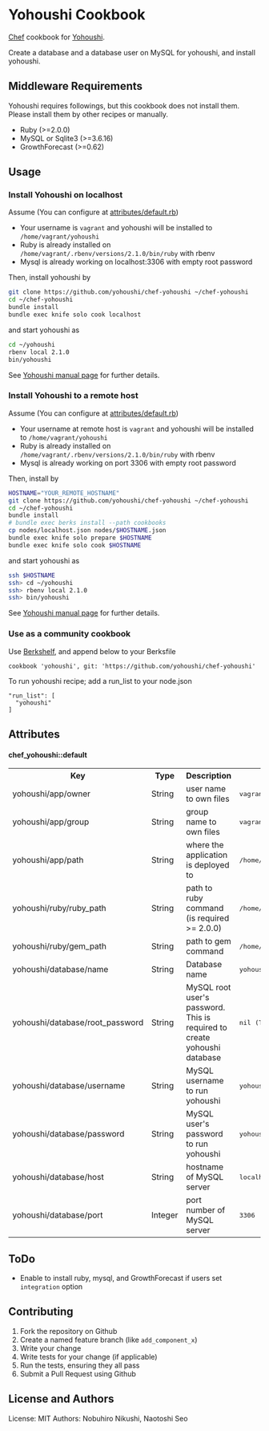 # Yohoushi Cookbook

[Chef](http://www.getchef.com/chef/) cookbook for [Yohoushi](http://yohoushi.github.io/yohoushi/).

Create a database and a database user on MySQL for yohoushi, and install yohoushi.

## Middleware Requirements

Yohoushi requires followings, but this cookbook does not install them. Please install them by other recipes or manually.

* Ruby (>=2.0.0)
* MySQL or Sqlite3 (>=3.6.16)
* GrowthForecast (>=0.62)

## Usage

### Install Yohoushi on localhost

Assume (You can configure at [attributes/default.rb](attributes/default.rb))

* Your username is `vagrant` and yohoushi will be installed to `/home/vagrant/yohoushi`
* Ruby is already installed on `/home/vagrant/.rbenv/versions/2.1.0/bin/ruby` with rbenv
* Mysql is already working on localhost:3306 with empty root password

Then, install yohoushi by

```bash
git clone https://github.com/yohoushi/chef-yohoushi ~/chef-yohoushi
cd ~/chef-yohoushi
bundle install
bundle exec knife solo cook localhost
```

and start yohoushi as

```bash
cd ~/yohoushi
rbenv local 2.1.0
bin/yohoushi
```

See [Yohoushi manual page](http://yohoushi.github.io/yohoushi/) for further details.

### Install Yohoushi to a remote host

Assume (You can configure at [attributes/default.rb](attributes/default.rb))

* Your username at remote host is `vagrant` and yohoushi will be installed to `/home/vagrant/yohoushi`
* Ruby is already installed on `/home/vagrant/.rbenv/versions/2.1.0/bin/ruby` with rbenv
* Mysql is already working on port 3306 with empty root password

Then, install by 

```bash
HOSTNAME="YOUR_REMOTE_HOSTNAME"
git clone https://github.com/yohoushi/chef-yohoushi ~/chef-yohoushi
cd ~/chef-yohoushi
bundle install
# bundle exec berks install --path cookbooks
cp nodes/localhost.json nodes/$HOSTNAME.json
bundle exec knife solo prepare $HOSTNAME
bundle exec knife solo cook $HOSTNAME
```

and start yohoushi as

```bash
ssh $HOSTNAME
ssh> cd ~/yohoushi
ssh> rbenv local 2.1.0
ssh> bin/yohoushi
```

See [Yohoushi manual page](http://yohoushi.github.io/yohoushi/) for further details.

### Use as a community cookbook

Use [Berkshelf](http://berkshelf.com/), and append below to your Berksfile

```
cookbook 'yohoushi', git: 'https://github.com/yohoushi/chef-yohoushi'
```

To run yohoushi recipe; add a run_list to your node.json

```
"run_list": [
  "yohoushi"
]
```

Attributes
----------

#### chef_yohoushi::default
<table>
  <tr>
    <th>Key</th>
    <th>Type</th>
    <th>Description</th>
    <th>Default</th>
  </tr>
  <tr>
    <td>yohoushi/app/owner</tt></td>
    <td>String</td>
    <td>user name to own files</td>
    <td><tt>vagrant</tt></td>
  </tr>
  <tr>
    <td>yohoushi/app/group</tt></td>
    <td>String</td>
    <td>group name to own files</td>
    <td><tt>vagrant</tt></td>
  </tr>
  <tr>
    <td>yohoushi/app/path</tt></td>
    <td>String</td>
    <td>where the application is deployed to</td>
    <td><tt>/home/vagrant/yohoushi</tt></td>
  </tr>
  <tr>
    <td>yohoushi/ruby/ruby_path</tt></td>
    <td>String</td>
    <td>path to ruby command (is required >= 2.0.0) </td>
    <td><tt>/home/vagrant/.rbenv/versions/2.1.0/bin/ruby</tt></td>
  </tr>
  <tr>
    <td>yohoushi/ruby/gem_path</tt></td>
    <td>String</td>
    <td>path to gem command</td>
    <td><tt>/home/vagrant/.rbenv/versions/2.1.0/bin/gem</tt></td>
  </tr>
  <tr>
    <td>yohoushi/database/name</tt></td>
    <td>String</td>
    <td>Database name</td>
    <td><tt>yohoushi</tt></td>
  </tr>
  <tr>
    <td>yohoushi/database/root_password</tt></td>
    <td>String</td>
    <td>MySQL root user's password. This is required to create yohoushi database</td>
    <td><tt>nil (This param is required!)</tt></td>
  </tr>
  <tr>
    <td>yohoushi/database/username</tt></td>
    <td>String</td>
    <td>MySQL username to run yohoushi</td>
    <td><tt>yohoushi</tt></td>
  </tr>
  <tr>
    <td>yohoushi/database/password</tt></td>
    <td>String</td>
    <td>MySQL user's password to run yohoushi</td>
    <td><tt>yohoushi</tt></td>
  </tr>
  <tr>
    <td>yohoushi/database/host</tt></td>
    <td>String</td>
    <td>hostname of MySQL server</td>
    <td><tt>localhost</tt></td>
  </tr>
  <tr>
    <td>yohoushi/database/port</tt></td>
    <td>Integer</td>
    <td>port number of MySQL server</td>
    <td><tt>3306</tt></td>
  </tr>
</table>

ToDo
----

* Enable to install ruby, mysql, and GrowthForecast if users set `integration` option

Contributing
------------

1. Fork the repository on Github
2. Create a named feature branch (like `add_component_x`)
3. Write your change
4. Write tests for your change (if applicable)
5. Run the tests, ensuring they all pass
6. Submit a Pull Request using Github

License and Authors
-------------------
License: MIT
Authors: Nobuhiro Nikushi, Naotoshi Seo
